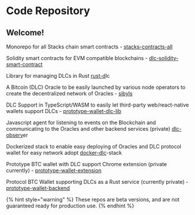 # Code Repository

## Welcome!

Monorepo for all Stacks chain smart contracts - [stacks-contracts-all](https://github.com/DLC-link/stacks-contracts-all)

Solidity smart contracts for EVM compatible blockchains - [dlc-solidity-smart-contract](https://github.com/DLC-link/dlc-solidity-smart-contract)

Library for managing DLCs in Rust [rust-d](https://github.com/DLC-link/rust-dlc)lc

A Bitcoin (DLC) Oracle to be easily launched by various node operators to create the decentralized network of Oracles - [sibyls](https://github.com/DLC-link/sibyls)

DLC Support in TypeScript/WASM to easily let third-party web/react-native wallets support DLCs - [prototype-wallet-dlc-lib](https://github.com/DLC-link/prototype-wallet-dlc-lib)&#x20;

Javascript agent for listening to events on the Blockchain and communicating to the Oracles and other backend services (private) [dlc-observ](https://github.com/DLC-link/dlc-observer)er&#x20;

Dockerized stack to enable easy deploying of Oracles and DLC protocol wallet for easy network adopt [docker-dlc](https://github.com/DLC-link/docker-dlc-stack)-stack&#x20;

Prototype BTC wallet with DLC support Chrome extension (private currently) - [prototype-wallet-extension](https://github.com/DLC-link/prototype-wallet-extension)&#x20;

Protocol BTC Wallet supporting DLCs as a Rust service (currently private) - [prototype-wallet-backend](https://github.com/DLC-link/prototype-wallet-backend)

{% hint style="warning" %}
These repos are beta versions, and are not guaranteed ready for production use.&#x20;
{% endhint %}

